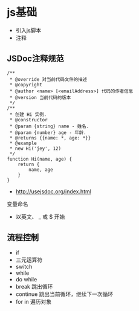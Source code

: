 # js基础

- 引入js脚本
- 注释

## JSDoc注释规范

```
/**
 * @override 对当前代码文件的描述
 * @copyright
 * @author <name> [<emailAddress>] 代码的作者信息
 * @version 当前代码的版本
 */
/**
 * 创建 Hi 实例.
 * @constructor
 * @param {string} name - 姓名.
 * @param {number} age - 年龄.
 * @returns {{name: *, age: *}}
 * @example
 * new Hi('jey', 12)
 */
function Hi(name, age) {
	return {
		name, age
	}
}
```

- http://usejsdoc.org/index.html

变量命名

- 以英文、 _ 或 $ 开始

## 流程控制

- if
- 三元运算符
- switch
- while
- do while
- break  跳出循环
- continue 跳出当前循环，继续下一次循环
- for in 遍历对象

















